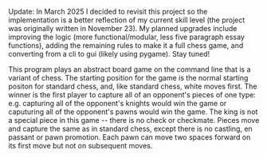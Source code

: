 Update: In March 2025 I decided to revisit this project so the implementation is a better reflection of my current skill level (the project was originally written in November 23). My planned upgrades include improving the logic (more functional/modular, less five paragraph essay functions), adding the remaining rules to make it a full chess game, and converting from a cli to gui (likely using pygame). Stay tuned!

This program plays an abstract board game on the command line that is a variant of chess. The starting position for the game is the normal starting positon for standard chess, and, like standard chess, white moves first. The winner is the first player to capture all of an opponent's pieces of one type: e.g. capturing all of the opponent's knights would win the game or caputuring all of the opponent's pawns would win the game. The king is not a special piece in this game -- there is no check or checkmate. Pieces move and capture the same as in standard chess, except there is no castling, en passant or pawn promotion. Each pawn can move two spaces forward on its first move but not on subsequent moves. 

